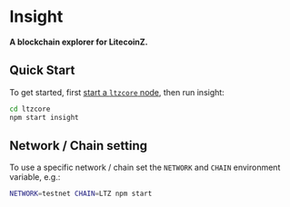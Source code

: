 # Insight

**A blockchain explorer for LitecoinZ.**

## Quick Start

To get started, first [start a `ltzcore` node](../../readme.md), then run insight:

```bash
cd ltzcore
npm start insight
```

## Network / Chain setting

To use a specific network / chain set the `NETWORK` and `CHAIN` environment variable, e.g.:

```bash
NETWORK=testnet CHAIN=LTZ npm start
```
